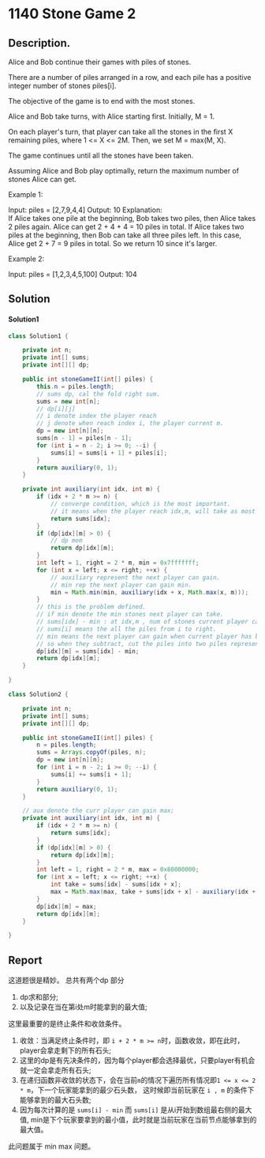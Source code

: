 # 1140 Stone Game 2

## Description.

Alice and Bob continue their games with piles of stones.  

There are a number of piles arranged in a row, and each pile has a positive integer number of stones piles[i].  

The objective of the game is to end with the most stones. 

Alice and Bob take turns, with Alice starting first.  Initially, M = 1.

On each player's turn, that player can take all the stones in the first X remaining piles, where 1 <= X <= 2M.  Then, we set M = max(M, X).

The game continues until all the stones have been taken.

Assuming Alice and Bob play optimally, return the maximum number of stones Alice can get.

Example 1:

Input: piles = [2,7,9,4,4]
Output: 10
Explanation:  
If Alice takes one pile at the beginning, Bob takes two piles,
then Alice takes 2 piles again. Alice can get 2 + 4 + 4 = 10 piles in total.
If Alice takes two piles at the beginning, then Bob can take all three piles left.
In this case, Alice get 2 + 7 = 9 piles in total. So we return 10 since it's larger. 

Example 2:

Input: piles = [1,2,3,4,5,100]
Output: 104

## Solution

#### Solution1

```java
class Solution1 {

    private int n;
    private int[] sums;
    private int[][] dp;

    public int stoneGameII(int[] piles) {
        this.n = piles.length;
        // sums dp, cal the fold right sum.
        sums = new int[n];
        // dp[i][j]
        // i denote index the player reach
        // j denote when reach index i, the player current m.
        dp = new int[n][n];
        sums[n - 1] = piles[n - 1];
        for (int i = n - 2; i >= 0; --i) {
            sums[i] = sums[i + 1] + piles[i];
        }
        return auxiliary(0, 1);
    }

    private int auxiliary(int idx, int m) {
        if (idx + 2 * m >= n) {
            // converge condition, which is the most important.
            // it means when the player reach idx,m, will take as most stone as can take.
            return sums[idx];
        }
        if (dp[idx][m] > 0) {
            // dp mem
            return dp[idx][m];
        }
        int left = 1, right = 2 * m, min = 0x7fffffff;
        for (int x = left; x <= right; ++x) {
            // auxiliary represent the next player can gain.
            // min rep the next player can gain min.
            min = Math.min(min, auxiliary(idx + x, Math.max(x, m)));
        }
        // this is the problem defined.
        // if min denote the min stones next player can take.
        // sums[idx] - min : at idx,m , num of stones current player can take.
        // sums[i] means the all the piles from i to right.
        // min means the next player can gain when current player has been taken.
        // so when they subtract, cut the piles into two piles represent the current player can take or next player can take respectively.
        dp[idx][m] = sums[idx] - min;
        return dp[idx][m];
    }

}
```

```java
class Solution2 {

    private int n;
    private int[] sums;
    private int[][] dp;

    public int stoneGameII(int[] piles) {
        n = piles.length;
        sums = Arrays.copyOf(piles, n);
        dp = new int[n][n];
        for (int i = n - 2; i >= 0; --i) {
            sums[i] += sums[i + 1];
        }
        return auxiliary(0, 1);
    }

    // aux denote the curr player can gain max;
    private int auxiliary(int idx, int m) {
        if (idx + 2 * m >= n) {
            return sums[idx];
        }
        if (dp[idx][m] > 0) {
            return dp[idx][m];
        }
        int left = 1, right = 2 * m, max = 0x80000000;
        for (int x = left; x <= right; ++x) {
            int take = sums[idx] - sums[idx + x];
            max = Math.max(max, take + sums[idx + x] - auxiliary(idx + x, Math.max(m, x)));
        }
        dp[idx][m] = max;
        return dp[idx][m];
    }

}
```

## Report

这道题很是精妙。
总共有两个dp 部分

1. dp求和部分;
2. 以及记录在当在第i处m时能拿到的最大值;

这里最重要的是终止条件和收敛条件。

1. 收敛：当满足终止条件时，即 `i + 2 * m >= n`时，函数收敛，即在此时，player会拿走剩下的所有石头;
2. 这里的dp是有先决条件的，因为每个player都会选择最优，只要player有机会就一定会拿走所有石头;
3. 在递归函数非收敛的状态下，会在当前`m`的情况下遍历所有情况即`1 <= x <= 2 * m`，下一个玩家能拿到的最少石头数，
这时候即当前玩家在 `i , m` 的条件下能够拿到的最大石头数;
4. 因为每次计算的是 `sums[i] - min` 而 `sums[i]` 是从i开始到数组最右侧的最大值,
min是下个玩家要拿到的最小值，此时就是当前玩家在当前节点能够拿到的最大值。

此问题属于 min max 问题。
